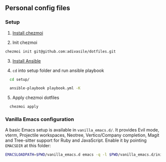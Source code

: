 ## Personal config files

### Setup

1. [Install chezmoi](https://www.chezmoi.io/install/) 

2. Init chezmoi
```sh
chezmoi init git@github.com:adivasile/dotfiles.git
```
3. [Install Ansible](https://docs.ansible.com/ansible/latest/installation_guide/intro_installation.html)

4. `cd` into setup folder and run ansible playbook
```sh
  cd setup/

  ansible-playbook playbook.yml -K
```
5. Apply chezmoi dotfiles

```sh
  chezmoi apply
```

### Vanilla Emacs configuration

A basic Emacs setup is available in `vanilla_emacs.d/`.  It provides
Evil mode, vterm, Projectile workspaces, Neotree, Vertico/Company
completion, Magit and Tree-sitter support for Ruby and JavaScript.
Enable it by pointing `EMACSDIR` at this folder:

```sh
EMACSLOADPATH=$PWD/vanilla_emacs.d emacs -q -l $PWD/vanilla_emacs.d/init.el
```
